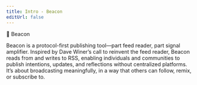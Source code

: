 ```yaml
---
title: Intro - Beacon
editUrl: false
---
```


🔦 Beacon

Beacon is a protocol-first publishing tool—part feed reader, part signal amplifier. Inspired by Dave Winer’s call to reinvent the feed reader, Beacon reads from and writes to RSS, enabling individuals and communities to publish intentions, updates, and reflections without centralized platforms. It’s about broadcasting meaningfully, in a way that others can follow, remix, or subscribe to.
